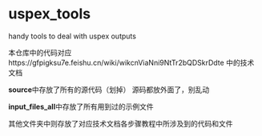 # uspex_tools
handy tools to deal with uspex outputs

本仓库中的代码对应https://gfpigksu7e.feishu.cn/wiki/wikcnViaNni9NtTr2bQDSkrDdte 中的技术文档

**source**中存放了所有的源代码（划掉）
源码都放外面了，别乱动

**input_files_all**中存放了所有用到过的示例文件

其他文件夹中则存放了对应技术文档各步骤教程中所涉及到的代码和文件